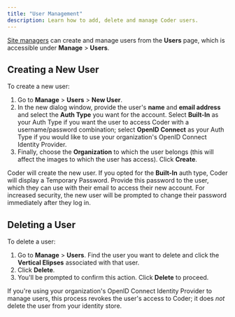 ```yaml
---
title: "User Management"
description: Learn how to add, delete and manage Coder users.
---
```


[Site managers](/access-control/user-roles#site-manager-permissions) can create
and manage users from the **Users** page, which is accessible under **Manage** >
**Users**.

## Creating a New User

To create a new user:

1. Go to **Manage** > **Users** > **New User**.
1. In the new dialog window, provide the user's **name** and **email address**
   and select the **Auth Type** you want for the account. Select **Built-In** as
   your Auth Type if you want the user to access Coder with a username/password
   combination; select **OpenID Connect** as your Auth Type if you would like to
   use your organization's OpenID Connect Identity Provider.
1. Finally, choose the **Organization** to which the user belongs (this will
   affect the images to which the user has access). Click **Create**.

Coder will create the new user. If you opted for the **Built-In** auth type,
Coder will display a Temporary Password. Provide this password to the user,
which they can use with their email to access their new account. For increased
security, the new user will be prompted to change their password immediately
after they log in.

## Deleting a User

To delete a user:

1. Go to **Manage** > **Users**. Find the user you want to delete and click the
   **Vertical Elipses** associated with that user.
1. Click **Delete**.
1. You'll be prompted to confirm this action. Click **Delete** to proceed.

If you're using your organization's OpenID Connect Identity Provider to manage
users, this process revokes the user's access to Coder; it does _not_ delete the
user from your identity store.
